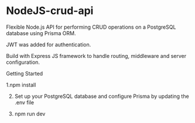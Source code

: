 # NodeJS-crud-api

Flexible Node.js API for performing CRUD operations on a PostgreSQL database using Prisma ORM.

JWT was added for  authentication.

Build with Express JS framework to handle routing, middleware and server configuration.

Getting Started

1.npm install 

2. Set up your PostgreSQL database and configure Prisma by updating the .env file
  
3. npm run dev

